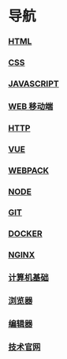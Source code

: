 # 导航

### [HTML](/HTML)

### [CSS](/CSS)

### [JAVASCRIPT](/JAVASCRIPT)

### [WEB 移动端](/WEB移动端)

### [HTTP](/HTTP)

### [VUE](/VUE)

### [WEBPACK](/WEBPACK)

### [NODE](/NODE)

### [GIT](/GIT)

### [DOCKER](/DOCKER)

### [NGINX](/NGINX)

### [计算机基础](/计算机基础)

### [浏览器](/浏览器)

### [编辑器](/编辑器)

### [技术官网](/技术官网)

